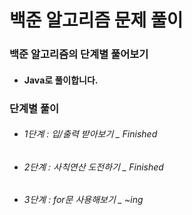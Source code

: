 # 백준 알고리즘 문제 풀이

### 백준 **알고리즘의** 단계별 풀어보기  

- #### Java로 풀이합니다.

### 단계별 풀이

- ###### 1단계 : 입/출력 받아보기 _  Finished

- ###### 2단계 : 사칙연산 도전하기  _ Finished

- ###### 3단계 : for문 사용해보기 _ ~ing

